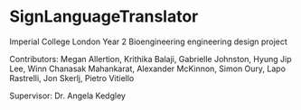 # SignLanguageTranslator
Imperial College London Year 2 Bioengineering engineering design project

Contributors:
Megan Allertion, Krithika Balaji, Gabrielle Johnston, Hyung Jip Lee, Winn Chanasak Mahankarat, Alexander McKinnon, Simon Oury, Lapo Rastrelli, Jon Skerlj, Pietro Vitiello

Supervisor: Dr. Angela Kedgley
